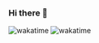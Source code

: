 ### Hi there 👋

<!--
**matiscodjia/matiscodjia** is a ✨ _special_ ✨ repository because its `README.md` (this file) appears on your GitHub profile.

Here are some ideas to get you started:

- 🔭 I’m currently working on ...
- 🌱 I’m currently learning ...
- 👯 I’m looking to collaborate on ...
- 🤔 I’m looking for help with ...
- 💬 Ask me about ...
- 📫 How to reach me: ...
- 😄 Pronouns: ...
- ⚡ Fun fact: ...
-->


![wakatime](https://wakatime.com/share/@018c0376-7433-495f-ab3b-0309a73a6cb7/33b4b935-175f-45c0-9e46-5d9d204065b8.svg)
![wakatime](https://wakatime.com/share/@018c0376-7433-495f-ab3b-0309a73a6cb7/ac11c858-3e91-4fc9-b9fc-9068bd3f0b7a.svg)
